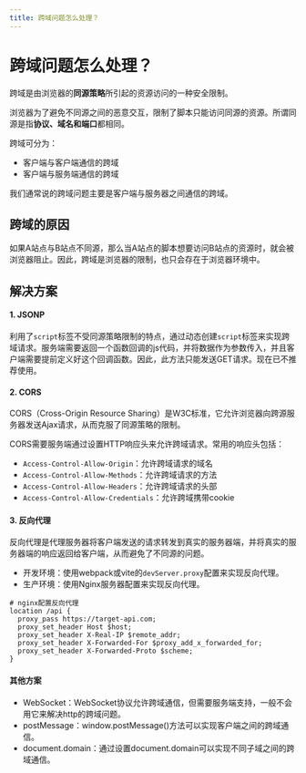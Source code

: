 ```yaml
---
title: 跨域问题怎么处理？
---
```


# 跨域问题怎么处理？

跨域是由浏览器的**同源策略**所引起的资源访问的一种安全限制。

浏览器为了避免不同源之间的恶意交互，限制了脚本只能访问同源的资源。所谓同源是指**协议、域名和端口**都相同。

跨域可分为：

- 客户端与客户端通信的跨域
- 客户端与服务端通信的跨域

我们通常说的跨域问题主要是客户端与服务器之间通信的跨域。

## 跨域的原因

如果A站点与B站点不同源，那么当A站点的脚本想要访问B站点的资源时，就会被浏览器阻止。因此，跨域是浏览器的限制，也只会存在于浏览器环境中。

## 解决方案

#### 1. JSONP <Badge text="不推荐" type="danger"/>

利用了`script`标签不受同源策略限制的特点，通过动态创建`script`标签来实现跨域请求。服务端需要返回一个函数回调的js代码，并将数据作为参数传入，并且客户端需要提前定义好这个回调函数。因此，此方法只能发送GET请求。现在已不推荐使用。

#### 2. CORS

CORS（Cross-Origin Resource Sharing）是W3C标准，它允许浏览器向跨源服务器发送Ajax请求，从而克服了同源策略的限制。

CORS需要服务端通过设置HTTP响应头来允许跨域请求。常用的响应头包括：

- `Access-Control-Allow-Origin`：允许跨域请求的域名
- `Access-Control-Allow-Methods`：允许跨域请求的方法
- `Access-Control-Allow-Headers`：允许跨域请求的头部
- `Access-Control-Allow-Credentials`：允许跨域携带cookie

#### 3. 反向代理

反向代理是代理服务器将客户端发送的请求转发到真实的服务器端，并将真实的服务器端的响应返回给客户端，从而避免了不同源的问题。

- 开发环境：使用webpack或vite的`devServer.proxy`配置来实现反向代理。
- 生产环境：使用Nginx服务器配置来实现反向代理。
  
```nginx
# nginx配置反向代理
location /api {
  proxy_pass https://target-api.com;
  proxy_set_header Host $host;
  proxy_set_header X-Real-IP $remote_addr;
  proxy_set_header X-Forwarded-For $proxy_add_x_forwarded_for;
  proxy_set_header X-Forwarded-Proto $scheme;
}
```

#### 其他方案

- WebSocket：WebSocket协议允许跨域通信，但需要服务端支持，一般不会用它来解决http的跨域问题。
- postMessage：window.postMessage()方法可以实现客户端之间的跨域通信。
- document.domain：通过设置document.domain可以实现不同子域之间的跨域通信。

<template v-if="inIFrame">

## 测试

#### 跨域发送postMessage消息

<button :class="$style.btn" @click="sendMessage">发送postMessage消息</button>
</template>
<template v-else>
<a :href="'http://demo.codingmo.com/#' + window.location.href">点击这里进行postMessage测试</a>
</template>

<script lang="ts" setup>
const inIFrame = window.self !== window.top; // 判断是否在iframe中

const sendMessage = () => {
  const targetOrigin = '*'; // 替换为目标域名
  const message = { text: 'Hello from another domain!' };
  
  // 发送消息到目标窗口
  window.parent.postMessage(message, targetOrigin);
  console.log('postMessage message sent:', message);
};
</script>

<style module>
.btn {
  padding: 4px 12px;
  border: 1px solid #ccc;
}
</style>